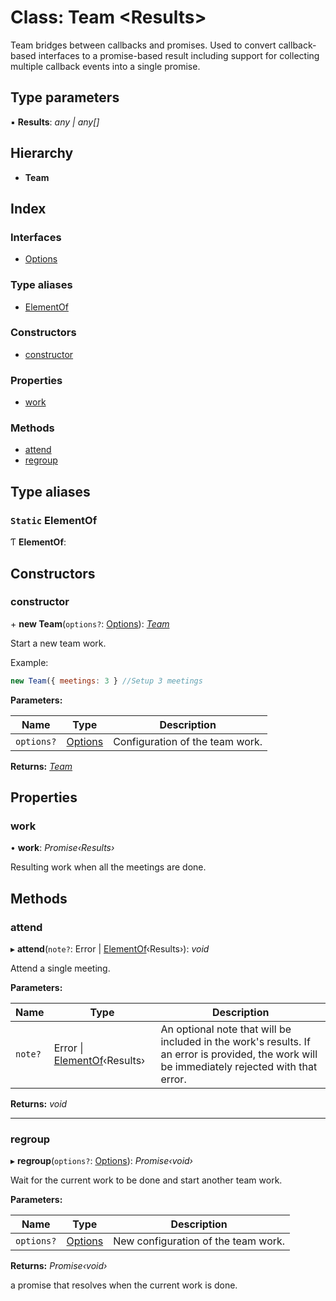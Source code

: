 
# Class: Team <**Results**>

Team bridges between callbacks and promises. Used to convert callback-based
interfaces to a promise-based result including support for collecting multiple
callback events into a single promise.

## Type parameters

▪ **Results**: *any | any[]*

## Hierarchy

* **Team**

## Index

### Interfaces

* [Options](../interfaces/_teamwork_5_0_0_index_d_.team.options.md)

### Type aliases

* [ElementOf](_teamwork_5_0_0_index_d_.team.md#static-elementof)

### Constructors

* [constructor](_teamwork_5_0_0_index_d_.team.md#constructor)

### Properties

* [work](_teamwork_5_0_0_index_d_.team.md#work)

### Methods

* [attend](_teamwork_5_0_0_index_d_.team.md#attend)
* [regroup](_teamwork_5_0_0_index_d_.team.md#regroup)

## Type aliases

### `Static` ElementOf

Ƭ **ElementOf**:

## Constructors

###  constructor

\+ **new Team**(`options?`: [Options](../interfaces/_teamwork_5_0_0_index_d_.team.options.md)): *[Team](_teamwork_5_0_0_index_d_.team.md)*

Start a new team work.

Example:

```js
new Team({ meetings: 3 } //Setup 3 meetings
```

**Parameters:**

Name | Type | Description |
------ | ------ | ------ |
`options?` | [Options](../interfaces/_teamwork_5_0_0_index_d_.team.options.md) | Configuration of the team work.  |

**Returns:** *[Team](_teamwork_5_0_0_index_d_.team.md)*

## Properties

###  work

• **work**: *Promise‹Results›*

Resulting work when all the meetings are done.

## Methods

###  attend

▸ **attend**(`note?`: Error | [ElementOf](_teamwork_5_0_0_index_d_.team.md#static-elementof)‹Results›): *void*

Attend a single meeting.

**Parameters:**

Name | Type | Description |
------ | ------ | ------ |
`note?` | Error &#124; [ElementOf](_teamwork_5_0_0_index_d_.team.md#static-elementof)‹Results› | An optional note that will be included in the work's results. If an error is provided, the work will be immediately rejected with that error.  |

**Returns:** *void*

___

###  regroup

▸ **regroup**(`options?`: [Options](../interfaces/_teamwork_5_0_0_index_d_.team.options.md)): *Promise‹void›*

Wait for the current work to be done and start another team work.

**Parameters:**

Name | Type | Description |
------ | ------ | ------ |
`options?` | [Options](../interfaces/_teamwork_5_0_0_index_d_.team.options.md) | New configuration of the team work.  |

**Returns:** *Promise‹void›*

a promise that resolves when the current work is done.
